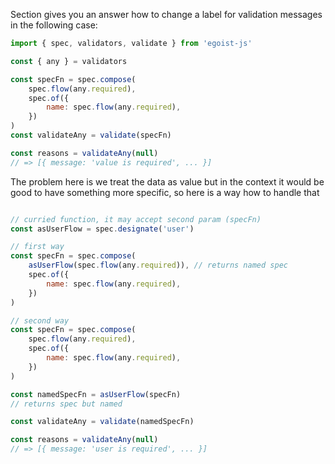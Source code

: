 Section gives you an answer how to change a label for validation messages in the following case:

```javascript
import { spec, validators, validate } from 'egoist-js'

const { any } = validators

const specFn = spec.compose(
	spec.flow(any.required),
	spec.of({
		name: spec.flow(any.required),
	})
)
const validateAny = validate(specFn)

const reasons = validateAny(null)
// => [{ message: 'value is required', ... }]
```

The problem here is we treat the data as value but in the context it would be good to have something more specific, so
here is a way how to handle that

```javascript

// curried function, it may accept second param (specFn)
const asUserFlow = spec.designate('user')

// first way
const specFn = spec.compose(
	asUserFlow(spec.flow(any.required)), // returns named spec
	spec.of({
		name: spec.flow(any.required),
	})
)

// second way
const specFn = spec.compose(
	spec.flow(any.required),
	spec.of({
		name: spec.flow(any.required),
	})
)

const namedSpecFn = asUserFlow(specFn) 
// returns spec but named

const validateAny = validate(namedSpecFn)

const reasons = validateAny(null)
// => [{ message: 'user is required', ... }]
```